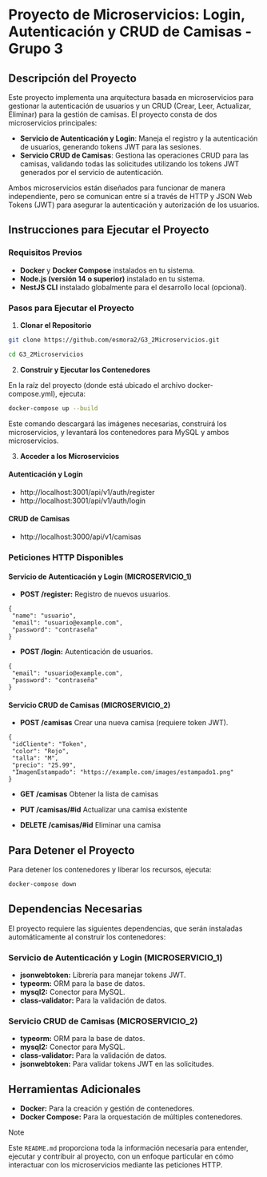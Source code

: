 # Proyecto de Microservicios: Login, Autenticación y CRUD de Camisas - Grupo 3

## Descripción del Proyecto

Este proyecto implementa una arquitectura basada en microservicios para gestionar la autenticación de usuarios y un CRUD (Crear, Leer, Actualizar, Eliminar) para la gestión de camisas. El proyecto consta de dos microservicios principales:

- **Servicio de Autenticación y Login**: Maneja el registro y la autenticación de usuarios, generando tokens JWT para las sesiones.
- **Servicio CRUD de Camisas**: Gestiona las operaciones CRUD para las camisas, validando todas las solicitudes utilizando los tokens JWT generados por el servicio de autenticación.

Ambos microservicios están diseñados para funcionar de manera independiente, pero se comunican entre sí a través de HTTP y JSON Web Tokens (JWT) para asegurar la autenticación y autorización de los usuarios.

## Instrucciones para Ejecutar el Proyecto

### Requisitos Previos

- **Docker** y **Docker Compose** instalados en tu sistema.
- **Node.js (versión 14 o superior)** instalado en tu sistema.
- **NestJS CLI** instalado globalmente para el desarrollo local (opcional).
### Pasos para Ejecutar el Proyecto
1. **Clonar el Repositorio**
 ```bash
git clone https://github.com/esmora2/G3_2Microservicios.git
```
 ```bash
 cd G3_2Microservicios
 ```
2. **Construir y Ejecutar los Contenedores**

En la raíz del proyecto (donde está ubicado el archivo docker-compose.yml), ejecuta:
 ```bash
docker-compose up --build
```
Este comando descargará las imágenes necesarias, construirá los microservicios, y levantará los contenedores para MySQL y ambos microservicios.

3. **Acceder a los Microservicios**
#### Autenticación y Login
- http://localhost:3001/api/v1/auth/register
- http://localhost:3001/api/v1/auth/login
#### CRUD de Camisas
- http://localhost:3000/api/v1/camisas

### Peticiones HTTP Disponibles
#### Servicio de Autenticación y Login (MICROSERVICIO_1)
- **POST /register:** Registro de nuevos usuarios.
 ```
{
  "name": "usuario",
  "email": "usuario@example.com",
  "password": "contraseña"
}
```
- **POST /login:** Autenticación de usuarios.
 ```
{
  "email": "usuario@example.com",
  "password": "contraseña"
}
```
#### Servicio CRUD de Camisas (MICROSERVICIO_2)
- **POST /camisas** Crear una nueva camisa (requiere token JWT).
 ```
{
  "idCliente": "Token",
  "color": "Rojo",
  "talla": "M",
  "precio": "25.99",
  "ImagenEstampado": "https://example.com/images/estampado1.png"
}
```
- **GET /camisas** Obtener la lista de camisas

- **PUT /camisas/#id** Actualizar una camisa existente

- **DELETE /camisas/#id** Eliminar una camisa 

## Para Detener el Proyecto
Para detener los contenedores y liberar los recursos, ejecuta:
 ```bash
docker-compose down
```
## Dependencias Necesarias
El proyecto requiere las siguientes dependencias, que serán instaladas automáticamente al construir los contenedores:

### Servicio de Autenticación y Login (MICROSERVICIO_1)

- **jsonwebtoken:** Librería para manejar tokens JWT.
- **typeorm:** ORM para la base de datos.
- **mysql2:** Conector para MySQL.
- **class-validator:** Para la validación de datos.

### Servicio CRUD de Camisas (MICROSERVICIO_2)

- **typeorm:** ORM para la base de datos.
- **mysql2:** Conector para MySQL.
- **class-validator:** Para la validación de datos.
- **jsonwebtoken:** Para validar tokens JWT en las solicitudes.

## Herramientas Adicionales
- **Docker:** Para la creación y gestión de contenedores.
- **Docker Compose:** Para la orquestación de múltiples contenedores.


> [!NOTE]
> Este `README.md` proporciona toda la información necesaria para entender, ejecutar y contribuir al proyecto, con un enfoque particular en cómo interactuar con los microservicios mediante las peticiones HTTP. 